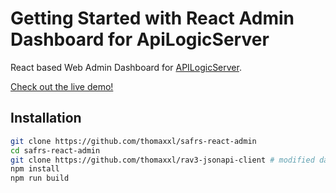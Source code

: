 # Getting Started with React Admin Dashboard for ApiLogicServer

React based Web Admin Dashboard for [APILogicServer](https://github.com/valhuber/ApiLogicServer). 

[Check out the live demo!](https://apilogicserver.pythonanywhere.com/admin-app/index.html) 

## Installation

```bash
git clone https://github.com/thomaxxl/safrs-react-admin
cd safrs-react-admin
git clone https://github.com/thomaxxl/rav3-jsonapi-client # modified data provider used, installed in the project root
npm install
npm run build
```
